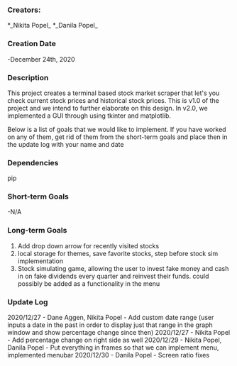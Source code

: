 <h3>Creators:</h3>
*_Nikita Popel_
*_Danila Popel_

<h3>Creation Date</h3>
-December 24th, 2020

<h3>Description</h3>
This project creates a terminal based stock market scraper that let's you check current stock prices and historical stock prices. This is v1.0 of the project and we intend to further elaborate on this design.
In v2.0, we implemented a GUI through using tkinter and matplotlib.

Below is a list of goals that we would like to implement. If you have worked on any of them, get rid of them from the short-term goals and place then in the update log with your name and date

<h3>Dependencies</h3>
pip


<h3>Short-term Goals</h3>
-N/A

<h3>Long-term Goals</h3>
<ol>
<li>Add drop down arrow for recently visited stocks</li>
<li>local storage for themes, save favorite stocks, step before stock sim implementation</li>
<li>Stock simulating game, allowing the user to invest fake money and cash in on fake dividends every quarter and reinvest their funds.
  could possibly be added as a functionality in the menu</li>
</ol>

<h3>Update Log</h3>
2020/12/27 - Dane Aggen, Nikita Popel - Add custom date range (user inputs a date in the past in order to display just that range in the graph window and show percentage change since then)
2020/12/27 - Nikita Popel - Add percentage change on right side as well
2020/12/29 - Nikita Popel, Danila Popel - Put everything in frames so that we can implement menu, implemented menubar
2020/12/30 - Danila Popel - Screen ratio fixes
